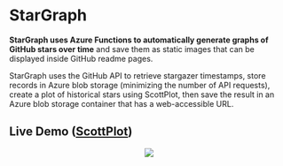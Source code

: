 # StarGraph

**StarGraph uses Azure Functions to automatically generate graphs of GitHub stars over time** and save them as static images that can be displayed inside GitHub readme pages. 

StarGraph uses the GitHub API to retrieve stargazer timestamps, store records in Azure blob storage (minimizing the number of API requests), create a plot of historical stars using ScottPlot, then save the result in an Azure blob storage container that has a web-accessible URL.

## Live Demo ([ScottPlot](https://github.com/ScottPlot/ScottPlot))

<p align="center">
  <img src="https://stargraph.z20.web.core.windows.net/scottplot-stars.png">
</p>
